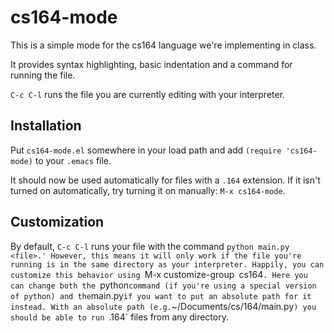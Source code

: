 # cs164-mode

This is a simple mode for the cs164 language we're implementing in class.

It provides syntax highlighting, basic indentation and a command for running the file.

`C-c C-l` runs the file you are currently editing with your interpreter.

## Installation

Put `cs164-mode.el` somewhere in your load path and add `(require 'cs164-mode)` to your `.emacs` file.

It should now be used automatically for files with a `.164` extension. If it isn't turned on automatically, try turning it on manually: `M-x cs164-mode`.

## Customization

By default, `C-c C-l` runs your file with the command `python main.py <file>.' However, this means it will only work if the file you're running is in the same directory as your interpreter. Happily, you can customize this behavior using `M-x customize-group` `cs164`. Here you can change both the `python` command (if you're using a special version of python) and the `main.py` if you want to put an absolute path for it instead. With an absolute path (e.g. `~/Documents/cs/164/main.py`) you should be able to run `.164` files from any directory.
